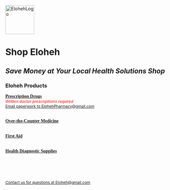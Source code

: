 <html>
<head> 
  
</head>

<body>
  <img width="90" height="90" alt="ElohehLogo" src="https://github.com/user-attachments/assets/d0090502-7a15-4a55-91d6-1db5928cacf3" />
  <h1>Shop Eloheh</h1>
  <i><h2>Save Money at Your Local Health Solutions Shop</h2></i>
  <h3>Eloheh Products</h3>

  
<b><u><span style="font-size=14px;font-family: Georgia">Prescription Drugs</span></u></b>
<br>
  <span style="color:red; font-size:12px">*Written doctor prescripitions required*</span>
  <br>
  <u><span style="font-size:12px"><a href="mailto:ElohehPharmacy@gmail.com">Email paperwork to ElohehPharmacy@gmail.com</a></span></u>
  <br><br>
  
<b><u><span style="font-size=14px;font-family: Verdana">Over-the-Counter Medicine</span></u></b>
<br><br>

<b><u><span style="font-size=14px;font-family: Trebuchet MS">First Aid</span></u></b>
<br><br>

<b><u><span style="font-size=14px;font-family: Verdana">Health Diagnostic Supplies</span></u></b>

<br><br><br><br>
<u><span style="font-size:12px"><a href="mailto:Eloheh@gmail.com">Contact us for questions at Eloheh@gmail.com</a></span></u>
